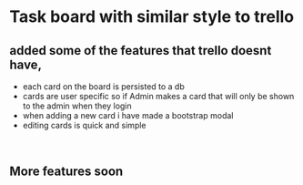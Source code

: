 # Task board with similar style to trello
## added some of the features that trello doesnt have, 
* each card on the board is persisted to a db 
* cards are user specific so if Admin makes a card that will only be shown to the admin when they login
* when adding a new card i have made a bootstrap modal 
* editing cards is quick and simple 
<br>

## More features soon 